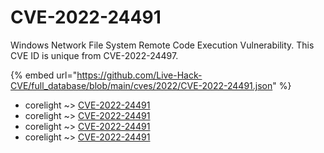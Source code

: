 # CVE-2022-24491

Windows Network File System Remote Code Execution Vulnerability. This CVE ID is unique from CVE-2022-24497.

{% embed url="https://github.com/Live-Hack-CVE/full_database/blob/main/cves/2022/CVE-2022-24491.json" %}


* corelight ~> [CVE-2022-24491](https://www.alice-snow.ru/2022/database/cve-2022-24491/cve-2022-24491-corelight)
* corelight ~> [CVE-2022-24491](https://www.alice-snow.ru/2022/database/cve-2022-24491/cve-2022-24491-corelight)
* corelight ~> [CVE-2022-24491](https://www.alice-snow.ru/2022/database/cve-2022-24491/cve-2022-24491-corelight)
* corelight ~> [CVE-2022-24491](https://www.alice-snow.ru/2022/database/cve-2022-24491/cve-2022-24491-corelight)
